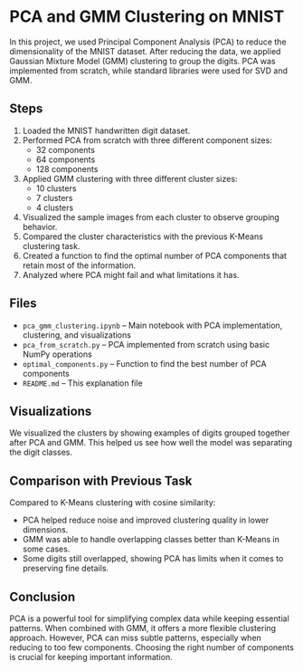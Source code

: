 # PCA and GMM Clustering on MNIST

In this project, we used Principal Component Analysis (PCA) to reduce the dimensionality of the MNIST dataset. After reducing the data, we applied Gaussian Mixture Model (GMM) clustering to group the digits. PCA was implemented from scratch, while standard libraries were used for SVD and GMM.

## Steps

1. Loaded the MNIST handwritten digit dataset.
2. Performed PCA from scratch with three different component sizes:
   - 32 components
   - 64 components
   - 128 components
3. Applied GMM clustering with three different cluster sizes:
   - 10 clusters
   - 7 clusters
   - 4 clusters
4. Visualized the sample images from each cluster to observe grouping behavior.
5. Compared the cluster characteristics with the previous K-Means clustering task.
6. Created a function to find the optimal number of PCA components that retain most of the information.
7. Analyzed where PCA might fail and what limitations it has.

## Files

- `pca_gmm_clustering.ipynb` – Main notebook with PCA implementation, clustering, and visualizations
- `pca_from_scratch.py` – PCA implemented from scratch using basic NumPy operations
- `optimal_components.py` – Function to find the best number of PCA components
- `README.md` – This explanation file

## Visualizations

We visualized the clusters by showing examples of digits grouped together after PCA and GMM. This helped us see how well the model was separating the digit classes.

## Comparison with Previous Task

Compared to K-Means clustering with cosine similarity:
- PCA helped reduce noise and improved clustering quality in lower dimensions.
- GMM was able to handle overlapping classes better than K-Means in some cases.
- Some digits still overlapped, showing PCA has limits when it comes to preserving fine details.

## Conclusion

PCA is a powerful tool for simplifying complex data while keeping essential patterns. When combined with GMM, it offers a more flexible clustering approach. However, PCA can miss subtle patterns, especially when reducing to too few components. Choosing the right number of components is crucial for keeping important information.

